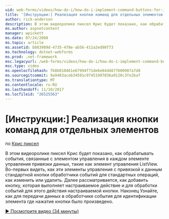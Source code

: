 ```yaml
---
uid: web-forms/videos/how-do-i/how-do-i-implement-command-buttons-for-individual-items
title: '[Инструкции:] Реализация кнопки команд для отдельных элементов | Документы Microsoft'
author: rick-anderson
description: В этом видеоролике пиксел Крис будет показано, как обрабатывать события, связанные с элементом управления в каждом элементе управления привязки данных, такие как элемент управления ListView. Во-первых...
ms.author: aspnetcontent
manager: wpickett
ms.date: 07/24/2008
ms.topic: article
ms.assetid: b883989d-4735-478e-ab56-411a2ed98f73
ms.technology: dotnet-webforms
ms.prod: .net-framework
msc.legacyurl: /web-forms/videos/how-do-i/how-do-i-implement-command-buttons-for-individual-items
msc.type: video
ms.openlocfilehash: fb8b010461e67994f71de6e84d4877600907a7d8
ms.sourcegitcommit: 9a9483aceb34591c97451997036a9120c3fe2baf
ms.translationtype: MT
ms.contentlocale: ru-RU
ms.lasthandoff: 11/10/2017
ms.locfileid: "26525563"
---
```

<a name="how-do-i-implement-command-buttons-for-individual-items"></a>[Инструкции:] Реализация кнопки команд для отдельных элементов
====================
по [Крис пиксел](https://twitter.com/chrispels)

В этом видеоролике пиксел Крис будет показано, как обрабатывать события, связанные с элементом управления в каждом элементе управления привязки данных, такие как элемент управления ListView. Во-первых видеть, как эти элементы управления с привязкой к данным стандартной кнопки обработчики событий для стандартных операций, как изменить или удалить. Далее рассматривается, как добавить кнопку, которая выполняет настраиваемое действие и для обработки событий для этого действия настраиваемой кнопки. Наконец Узнайте, как для передачи данных в обработчике события для идентификации элемента где нажатие кнопки было произведено.

[&#9654; Посмотрите видео (34 минуты)](https://channel9.msdn.com/Blogs/ASP-NET-Site-Videos/how-do-i-implement-command-buttons-for-individual-items)
